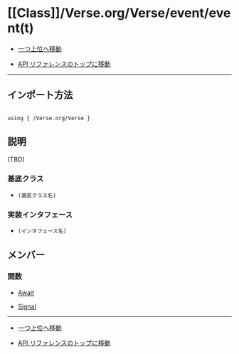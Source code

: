 # [[Class]]/Verse.org/Verse/event/event(t)

- [一つ上位へ移動](../main.md)

- [API リファレンスのトップに移動](/main.md)

---

## インポート方法

```verse

using { /Verse.org/Verse }

```

## 説明

(TBD)

### 基底クラス

- `(基底クラス名)`

### 実装インタフェース

- `(インタフェース名)`

## メンバー

### 関数

- [Await](./F_Await/main.md)

- [Signal](./F_Signal/main.md)

---

- [一つ上位へ移動](../main.md)

- [API リファレンスのトップに移動](/main.md)
